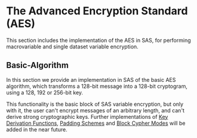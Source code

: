 # The Advanced Encryption Standard (AES)

This section includes the implementation of the AES in SAS, for performing macrovariable and single dataset variable encryption.

## Basic-Algorithm

In this section we provide an implementation in SAS of the basic AES algorithm, which transforms a 128-bit message into a 128-bit cryptogram, using a 128, 192 or 256-bit key.

This functionality is the basic block of SAS variable encryption, but only with it, the user can't encrypt messages of an arbitrary length, and can't derive strong cryptographic keys. Further implementations of [Key Derivation Functions](https://en.wikipedia.org/wiki/Key_derivation_function), [Padding Schemes](https://en.wikipedia.org/wiki/Padding_(cryptography)) and [Block Cypher Modes](https://en.wikipedia.org/wiki/Block_cipher_mode_of_operation) will be added in the near future.
